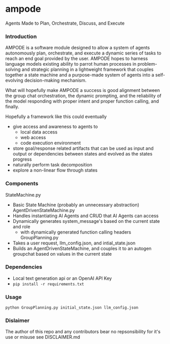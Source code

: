 # ampode
Agents Made to Plan, Orchestrate, Discuss, and Execute

### Introduction
AMPODE is a software module designed to allow a system of agents autonomously plan, orchestrate, and execute a dynamic series of tasks to reach an end goal provided by the user.  AMPODE hopes to harness language models existing ability to parrot human processes in problem-solving and strategic planning in a lightweight framework that couples together a state machine and a purpose-made system of agents into a self-evolving decision-making mechanism.

What will hopefully make AMPODE a success is good alignment between the group chat orchestration, the dynamic prompting, and the reliability of the model responding with proper intent and proper function calling, and finally.

Hopefully a framework like this could eventually
- give access and awareness to agents to
  - local data access
  - web access
  - code execution environment
- store goal/response related artifacts that can be used as input and output or dependencies between states and evolved as the states progress
- naturally perform task decomposition
- explore a non-linear flow through states

### Components
StateMachine.py
- Basic State Machine (probably an unnecessary abstraction)
AgentDrivenStateMachine.py
- Handles instantiating AI Agents and CRUD that AI Agents can access 
- Dynamically generates system_message's based on the current state and role
  - with dynamically generated function calling headers
GroupPlanning.py
- Takes a user request, llm_config.json, and intial_state.json
- Builds an AgentDrivenStateMachine, and couples it to an autogen groupchat based on values in the current state

### Dependencies
- Local text generation api or an OpenAI API Key
- ```pip install -r requirements.txt```

### Usage
```python GroupPlanning.py initial_state.json llm_config.json```


### Dislaimer
The author of this repo and any contributors bear no repsonsibility for it's use or misuse see DISCLAIMER.md
